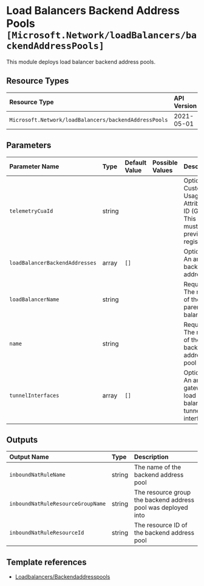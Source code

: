 # Load Balancers Backend Address Pools `[Microsoft.Network/loadBalancers/backendAddressPools]`

This module deploys load balancer backend address pools.

## Resource Types

| Resource Type | API Version |
| :-- | :-- |
| `Microsoft.Network/loadBalancers/backendAddressPools` | 2021-05-01 |

## Parameters

| Parameter Name | Type | Default Value | Possible Values | Description |
| :-- | :-- | :-- | :-- | :-- |
| `telemetryCuaId` | string |  |  | Optional. Customer Usage Attribution ID (GUID). This GUID must be previously registered |
| `loadBalancerBackendAddresses` | array | `[]` |  | Optional. An array of backend addresses. |
| `loadBalancerName` | string |  |  | Required. The name of the parent load balancer |
| `name` | string |  |  | Required. The name of the backend address pool |
| `tunnelInterfaces` | array | `[]` |  | Optional. An array of gateway load balancer tunnel interfaces. |

## Outputs

| Output Name | Type | Description |
| :-- | :-- | :-- |
| `inboundNatRuleName` | string | The name of the backend address pool |
| `inboundNatRuleResourceGroupName` | string | The resource group the backend address pool was deployed into |
| `inboundNatRuleResourceId` | string | The resource ID of the backend address pool |

## Template references

- [Loadbalancers/Backendaddresspools](https://docs.microsoft.com/en-us/azure/templates/Microsoft.Network/2021-05-01/loadBalancers/backendAddressPools)
